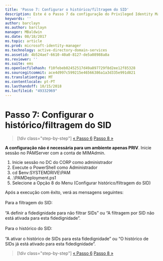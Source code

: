 ```yaml
---
title: 'Passo 7: Configurar o histórico/filtragem do SID'
description: Este é o Passo 7 da configuração do Privileged Identity Manager através de scripts. Este passo inclui a configuração do histórico do SID/da filtragem do SID.
keywords: ''
author: barclayn
ms.author: barclayn
manager: MBaldwin
ms.date: 08/18/2017
ms.topic: article
ms.prod: microsoft-identity-manager
ms.technology: active-directory-domain-services
ms.assetid: 4b524ae7-6610-40a0-8127-de5a08988a8a
ms.reviewer: ''
ms.suite: ems
ms.openlocfilehash: f10febeb02452517d49a897729f8d2ee12f85328
ms.sourcegitcommit: ace4d997c599215e46566386a1a3d335e991d821
ms.translationtype: MT
ms.contentlocale: pt-PT
ms.lasthandoff: 10/15/2018
ms.locfileid: "49332969"
---
```

# <a name="step-7-set-up-sid-historysid-filtering"></a>Passo 7: Configurar o histórico/filtragem do SID

> [!div class="step-by-step"]
> [« Passo 6](sp1-step6-setup-pam-trust.md)
> [Passo 8 »](sp1-step8-pam-deployment-verification.md)

**A configuração não é necessária para um ambiente apenas PRIV**. Inicie sessão no PAMServer com a conta de MIMAdmin.

1. Inicie sessão no DC do CORP como administrador
2. Execute o PowerShell como Administrador
3. cd $env:SYSTEMDRIVE\PAM
4. .\PAMDeployment.ps1
5. Selecione a Opção 8 do Menu (Configurar histórico/filtragem do SID)

Após a execução com êxito, verá as mensagens seguintes:<br/></br>
Para a filtragem do SID: <br/></br>
“A definir a fidedignidade para não filtrar SIDs” ou “A filtragem por SID não está ativada para esta fidedignidade”. </br></br>
Para o histórico do SID: </br></br>
“A ativar o histórico de SIDs para esta fidedignidade” ou “O histórico de SIDs já está ativado para esta fidedignidade”.

> [!div class="step-by-step"]
> [« Passo 6](sp1-step6-setup-pam-trust.md)
> [Passo 8 »](sp1-step8-pam-deployment-verification.md)
